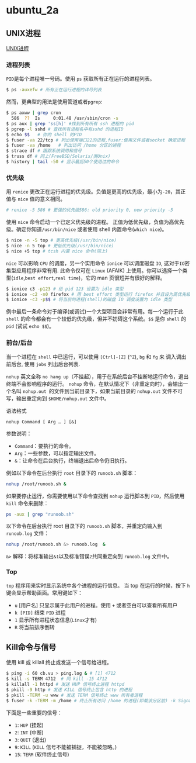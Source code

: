 # ubuntu_2a

## UNIX进程

[UNIX进程](https://www.w3cschool.cn/xfgms6/5xsq8ozt.html)

### 进程列表

`PID`是每个进程唯一号码。使用 `ps` 获取所有正在运行的进程列表。

```bash
$ ps -auxefw # 所有正在运行进程的详尽列表
```

然而，更典型的用法是使用管道或者`pgrep`:

```bash
$ ps axww | grep cron
  586  ??  Is     0:01.48 /usr/sbin/cron -s
$ ps aux | grep 'ss[h]' #找到所有所有 ssh 进程的 pid
$ pgrep -l sshd # 查找所有进程名中有sshd 的进程ID
$ echo $$   # 你的 shell 的PID
$ fuser -va 22/tcp # 列出使用端口22的进程,fuser:使用文件或者socket 确定进程
$ fuser -va /home   # 列出访问 /home 分区的进程
$ strace df # 跟踪系统调用和信号
$ truss df # 同上(FreeBSD/Solaris/类Unix)
$ history | tail -50 # 显示最后50个使用过的命令
```

### 优先级

用 `renice` 更改正在运行进程的优先级。负值是更高的优先级，最小为`-20`，其正值与 `nice` 值的意义相同。
 
```bash
# renice -5 586 # 更强的优先级586: old priority 0, new priority -5
```

使用 `nice` 命令启动一个已定义优先级的进程。 正值为低优先级，负值为高优先级。确定你知道`/usr/bin/nice` 或者使用 shell 内置命令(`which nice`)。

```bash
$ nice -n -5 top # 更高优先级(/usr/bin/nice)
$ nice -n 5 top # 更低优先级(/usr/bin/nice)
$ nice +5 top # tcsh 内置 nice 命令(同上)
```

`nice` 可以影响 `CPU` 的调度，另一个实用命令 `ionice` 可以调度磁盘 `IO`, 这对于`IO`密集型应用程序非常有用.
此命令仅可在 `Linux` (AFAIK) 上使用。你可以选择一个类型(`idle`,`best effort`,`real time`)，它的 man 页很短并有很好的解释。

```bash
$ ionice c3 -p123 # 给 pid 123 设置为 idle 类型
$ ionice -c2 -n0 firefox # 用 best effort 类型运行 firefox 并且设为高优先级
$ ionice -c3 -p$$ # 将当前的进程(shell)的磁盘 IO 调度设置为 idle 类型
```

例中最后一条命令对于编译(或调试)一个大型项目会非常有用。每一个运行于此 `shell` 的命令都会有一个较低的优先级，但并不妨碍这个系统。`$$` 是你 `shell` 的 `pid` (试试 `echo $$`)。

### 前台/后台

当一个进程在 `shell` 中已运行，可以使用 `[Ctrl]-[Z]` (`^Z`), `bg` 和 `fg` 来 调入调出前后台, 使用 `jobs` 列出后台列表.

`nohup` 英文全称 `no hang up`（不挂起），用于在系统后台不挂断地运行命令，退出终端不会影响程序的运行。
`nohup` 命令，在默认情况下（非重定向时），会输出一个名叫 `nohup.out `的文件到当前目录下，如果当前目录的 `nohup.out` 文件不可写，输出重定向到 `$HOME/nohup.out` 文件中。

语法格式

`nohup Command [ Arg … ] [&]`

参数说明：

+ `Command`：要执行的命令。
+ `Arg`：一些参数，可以指定输出文件。
+ `&`：让命令在后台执行，终端退出后命令仍旧执行。

例如以下命令在后台执行 `root` 目录下的 `runoob.sh` 脚本：

```bash
nohup /root/runoob.sh &
```

如果要停止运行，你需要使用以下命令查找到 `nohup` 运行脚本到 `PID`，然后使用 `kill` 命令来删除：

```bash
ps -aux | grep "runoob.sh" 
```

以下命令在后台执行 root 目录下的 `runoob.sh` 脚本，并重定向输入到 `runoob.log` 文件：

```bash
nohup /root/runoob.sh &> runoob.log  &
```

`&>` 解释：将标准输出`&1`以及标准错误`2`共同重定向到 `runoob.log` 文件中。

### Top

`top` 程序用来实时显示系统中各个进程的运行信息。 当 top 在运行的时候，按下 `h` 键会显示帮助画面。常用键如下：

+ `u` [用户名] 只显示属于此用户的进程。使用 `+` 或者空白可以查看所有用户
+ `k [PID]` 结束 `PID` 进程
+ `1` 显示所有进程状态信息(`Linux`才有)
+ `R` 将当前排序倒转

## Kill命令与信号

使用 kill 或 killall 终止或发送一个信号给进程。

```bash
$ ping -i 60 cb.vu > ping.log & # [1] 4712
$ kill -s TERM 4712  # 同 kill -15 4712
$ killall -1 httpd # 发送 HUP 信号终止进程 httpd
$ pkill -9 http # 发送 KILL 信号终止包含 http 的进程
$ pkill -TERM -u www # 发送 TERM 信号终止 www 所有者进程
$ fuser -k -TERM -m /home # 终止所有访问 /home 的进程(卸载该分区前) -k Signal -m file
```

下面是一些重要的信号：

+ `1`:   `HUP` (挂起)
+ `2`:   `INT` (中断)
+ `3`:   `QUIT` (退出)
+ `9`:   `KILL` (`KILL` 信号不能被捕捉，不能被忽略。)
+ `15`:   `TERM` (软件终止信号)
